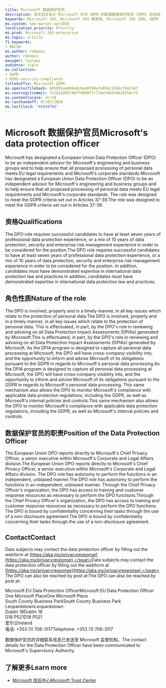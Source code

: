 ```yaml
---
title: Microsoft 数据保护官员
description: 本文包含有关 Microsoft 针对 GDPR 的欧盟数据保护官员 (DPO) 的信息。
keywords: Microsoft 365, Microsoft 365 教育版, Microsoft 365 文档, GDPR
ms.custom: seo-marvel-apr2020
localization_priority: Priority
ms.prod: Microsoft-365-enterprise
ms.topic: article
f1.keywords:
- NOCSH
ms.author: robmazz
author: robmazz
manager: laurawi
audience: itpro
ms.collection:
- GDPR
- M365-security-compliance
titleSuffix: Microsoft GDPR
ms.openlocfilehash: 885055aa0684dc0ad0788a7e056c51b6cfd4c587
ms.sourcegitcommit: 7c1b34205746ff0690ffc774a74bdfd434256cf5
ms.contentlocale: zh-CN
ms.lasthandoff: 07/07/2020
ms.locfileid: "45049768"
---
```

# <a name="microsofts-data-protection-officer"></a><span data-ttu-id="aa185-104">Microsoft 数据保护官员</span><span class="sxs-lookup"><span data-stu-id="aa185-104">Microsoft's data protection officer</span></span>

<span data-ttu-id="aa185-105">Microsoft has designated a European Union Data Protection Officer (DPO) to be an independent advisor for Microsoft's engineering and business groups and to help ensure that all proposed processing of personal data meets EU legal requirements and Microsoft's corporate standards.</span><span class="sxs-lookup"><span data-stu-id="aa185-105">Microsoft has designated a European Union Data Protection Officer (DPO) to be an independent advisor for Microsoft's engineering and business groups and to help ensure that all proposed processing of personal data meets EU legal requirements and Microsoft's corporate standards.</span></span> <span data-ttu-id="aa185-106">The role was designed to meet the GDPR criteria set out in Articles 37-39.</span><span class="sxs-lookup"><span data-stu-id="aa185-106">The role was designed to meet the GDPR criteria set out in Articles 37-39.</span></span>

## <a name="qualifications"></a><span data-ttu-id="aa185-107">资格</span><span class="sxs-lookup"><span data-stu-id="aa185-107">Qualifications</span></span>

<span data-ttu-id="aa185-108">The DPO role requires successful candidates to have at least seven years of professional data protection experience, or a mix of 10 years of data protection, security and enterprise risk management experience in order to be considered for the position.</span><span class="sxs-lookup"><span data-stu-id="aa185-108">The DPO role requires successful candidates to have at least seven years of professional data protection experience, or a mix of 10 years of data protection, security and enterprise risk management experience in order to be considered for the position.</span></span> <span data-ttu-id="aa185-109">In addition, candidates must have demonstrated expertise in international data protection law and practices.</span><span class="sxs-lookup"><span data-stu-id="aa185-109">In addition, candidates must have demonstrated expertise in international data protection law and practices.</span></span> 

## <a name="nature-of-the-role"></a><span data-ttu-id="aa185-110">角色性质</span><span class="sxs-lookup"><span data-stu-id="aa185-110">Nature of the role</span></span>

<span data-ttu-id="aa185-111">The DPO is involved, properly and in a timely manner, in all key issues which relate to the protection of personal data.</span><span class="sxs-lookup"><span data-stu-id="aa185-111">The DPO is involved, properly and in a timely manner, in all key issues which relate to the protection of personal data.</span></span> <span data-ttu-id="aa185-112">This is effectuated, in part, by the DPO's role in reviewing and advising on all Data Protection Impact Assessments (DPIAs) generated by Microsoft.</span><span class="sxs-lookup"><span data-stu-id="aa185-112">This is effectuated, in part, by the DPO's role in reviewing and advising on all Data Protection Impact Assessments (DPIAs) generated by Microsoft.</span></span> <span data-ttu-id="aa185-113">As the DPIA program is designed to capture all personal data processing at Microsoft, the DPO will have cross-company visibility into, and the opportunity to inform and advise Microsoft of its obligations pursuant to the GDPR in regards to Microsoft's personal data processing.</span><span class="sxs-lookup"><span data-stu-id="aa185-113">As the DPIA program is designed to capture all personal data processing at Microsoft, the DPO will have cross-company visibility into, and the opportunity to inform and advise Microsoft of its obligations pursuant to the GDPR in regards to Microsoft's personal data processing.</span></span> <span data-ttu-id="aa185-114">This same mechanism also allows the DPO to monitor Microsoft's compliance with applicable data protection regulations, including the GDPR, as well as Microsoft's internal policies and controls.</span><span class="sxs-lookup"><span data-stu-id="aa185-114">This same mechanism also allows the DPO to monitor Microsoft's compliance with applicable data protection regulations, including the GDPR, as well as Microsoft's internal policies and controls.</span></span> 

## <a name="position-of-the-data-protection-officer"></a><span data-ttu-id="aa185-115">数据保护官员的职责</span><span class="sxs-lookup"><span data-stu-id="aa185-115">Position of the Data Protection Officer</span></span>

<span data-ttu-id="aa185-116">The European Union DPO reports directly to Microsoft's Chief Privacy Officer, a senior executive within Microsoft's Corporate and Legal Affairs division.</span><span class="sxs-lookup"><span data-stu-id="aa185-116">The European Union DPO reports directly to Microsoft's Chief Privacy Officer, a senior executive within Microsoft's Corporate and Legal Affairs division.</span></span>  <span data-ttu-id="aa185-117">The DPO role has autonomy to perform the functions in an independent, unbiased manner.</span><span class="sxs-lookup"><span data-stu-id="aa185-117">The DPO role has autonomy to perform the functions in an independent, unbiased manner.</span></span> <span data-ttu-id="aa185-118">Through the Chief Privacy Officer's organization, the DPO has access to training and customer response resources as necessary to perform the DPO functions.</span><span class="sxs-lookup"><span data-stu-id="aa185-118">Through the Chief Privacy Officer's organization, the DPO has access to training and customer response resources as necessary to perform the DPO functions.</span></span> <span data-ttu-id="aa185-119">The DPO is bound by confidentiality concerning their tasks through the use of a non-disclosure agreement.</span><span class="sxs-lookup"><span data-stu-id="aa185-119">The DPO is bound by confidentiality concerning their tasks through the use of a non-disclosure agreement.</span></span>  

## <a name="contact"></a><span data-ttu-id="aa185-120">Contact</span><span class="sxs-lookup"><span data-stu-id="aa185-120">Contact</span></span>

<span data-ttu-id="aa185-121">Data subjects may contact the data protection officer by filling out the webform at [https://aka.ms/privacyresponse](https://aka.ms/privacyresponse).</span><span class="sxs-lookup"><span data-stu-id="aa185-121">Data subjects may contact the data protection officer by filling out the webform at [https://aka.ms/privacyresponse](https://aka.ms/privacyresponse).</span></span> <span data-ttu-id="aa185-122">The DPO can also be reached by post at:</span><span class="sxs-lookup"><span data-stu-id="aa185-122">The DPO can also be reached by post at:</span></span>

<span data-ttu-id="aa185-123">Microsoft EU Data Protection Officer</span><span class="sxs-lookup"><span data-stu-id="aa185-123">Microsoft EU Data Protection Officer</span></span><br>
<span data-ttu-id="aa185-124">One Microsoft Place</span><span class="sxs-lookup"><span data-stu-id="aa185-124">One Microsoft Place</span></span><br>
<span data-ttu-id="aa185-125">South County Business Park</span><span class="sxs-lookup"><span data-stu-id="aa185-125">South County Business Park</span></span><br>
<span data-ttu-id="aa185-126">Leopardstown</span><span class="sxs-lookup"><span data-stu-id="aa185-126">Leopardstown</span></span><br>
<span data-ttu-id="aa185-127">Dublin 18</span><span class="sxs-lookup"><span data-stu-id="aa185-127">Dublin 18</span></span><br>
<span data-ttu-id="aa185-128">D18 P521</span><span class="sxs-lookup"><span data-stu-id="aa185-128">D18 P521</span></span><br>
<span data-ttu-id="aa185-129">爱尔兰</span><span class="sxs-lookup"><span data-stu-id="aa185-129">Ireland</span></span><br>
<span data-ttu-id="aa185-130">电话: +353 (1) 706-3117</span><span class="sxs-lookup"><span data-stu-id="aa185-130">Telephone: +353 (1) 706-3117</span></span><br>

<span data-ttu-id="aa185-131">数据保护官员的详细联系信息已发送至 Microsoft 监督机构。</span><span class="sxs-lookup"><span data-stu-id="aa185-131">The contact details for the Data Protection Officer have been communicated to Microsoft's Supervisory Authority.</span></span>

## <a name="learn-more"></a><span data-ttu-id="aa185-132">了解更多</span><span class="sxs-lookup"><span data-stu-id="aa185-132">Learn more</span></span>

- [<span data-ttu-id="aa185-133">Microsoft 信任中心</span><span class="sxs-lookup"><span data-stu-id="aa185-133">Microsoft Trust Center</span></span>](https://www.microsoft.com/trust-center/privacy/gdpr-overview)
